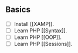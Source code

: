 ## Basics

- [ ] Install [[XAMP]].
- [ ] Learn PHP [[Syntax]].
- [ ] Learn PHP [[OOP]].
- [ ] Learn PHP [[Sessions]].
